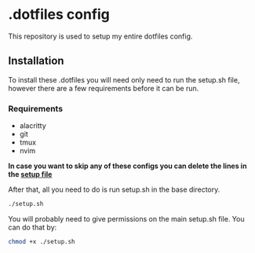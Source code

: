 # .dotfiles config

This repository is used to setup my entire dotfiles config.

## Installation

To install these .dotfiles you will need only need to run the setup.sh file, however there are a few requirements before it can be run.

### Requirements

- alacritty
- git
- tmux
- nvim

**In case you want to skip any of these configs you can delete the lines in the [setup file](.dotfiles/setup.sh)**

After that, all you need to do is run setup.sh in the base directory.
```bash
./setup.sh
```
You will probably need to give permissions on the main setup.sh file. You can do that by:
```bash
chmod +x ./setup.sh
```
